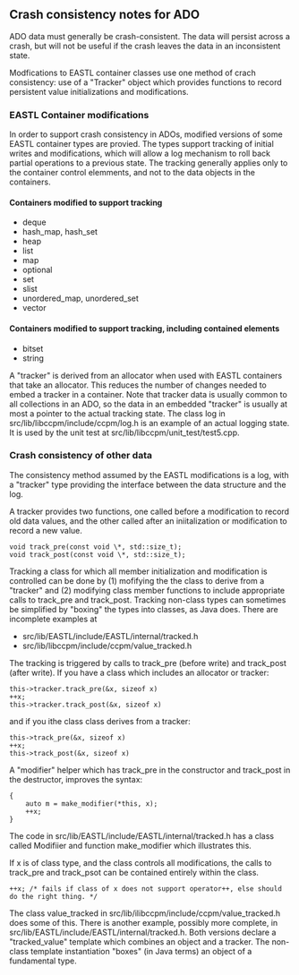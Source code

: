 ## Crash consistency notes for ADO

ADO data must generally be crash-consistent.
The data will persist across a crash, but will not be useful if the crash leaves the data in an inconsistent state.

Modfications to EASTL container classes use one method of crach consistency: use of a "Tracker" object which provides functions to record persistent value initializations and modifications.

### EASTL Container modifications

In order to support crash consistency in ADOs, modified versions of some EASTL container types are provied.
The types support tracking of initial writes and modifications, which will allow a log mechanism to roll back
partial operations to a previous state.
The tracking generally applies only to the container control elemments, and not to the data objects in the containers.

#### Containers modified to support tracking

- deque
- hash_map, hash_set
- heap
- list
- map
- optional
- set
- slist
- unordered_map, unordered_set
- vector

#### Containers modified to support tracking, including contained elements

- bitset
- string

A "tracker" is derived from an allocator when used with EASTL containers that take an allocator.
This reduces the number of changes needed to embed a tracker in a container.
Note that tracker data is usually common to all collections in an ADO, so the data in an embedded "tracker" is usually at most a pointer to the actual tracking state.
The class log in src/lib/libccpm/include/ccpm/log.h is an example of an actual logging state.
It is used by the unit test at src/lib/libccpm/unit_test/test5.cpp.

### Crash consistency of other data

The consistency method assumed by the EASTL modifications is a log, with a "tracker" type providing the interface between the data structure and the log.

A tracker provides two functions, one called before a modification to record old data values, and the other called after an iniitalization or modification to record a new value.

```
void track_pre(const void \*, std::size_t);
void track_post(const void \*, std::size_t);
```

Tracking a class for which all member initialization and modification is controlled can be done by (1) mofifying the the class to derive from a "tracker" and (2) modifying class member functions to include appropriate calls to track_pre and track_post.
Tracking non-class types can sometimes be simplified by "boxing" the types into classes, as Java does. There are incomplete examples at

 - src/lib/EASTL/include/EASTL/internal/tracked.h
 - src/lib/libccpm/include/ccpm/value_tracked.h

The tracking is triggered by calls to track_pre (before write) and track_post (after write).
If you have a class which includes an allocator or tracker:

```
this->tracker.track_pre(&x, sizeof x)
++x;
this->tracker.track_post(&x, sizeof x)
```

and if you ithe class class derives from a tracker:

```
this->track_pre(&x, sizeof x)
++x;
this->track_post(&x, sizeof x)
```

A "modifier" helper which has track_pre in the constructor and track_post in the destructor, improves the syntax:

```
{
	auto m = make_modifier(*this, x);
	++x;
}
```

The code in src/lib/EASTL/include/EASTL/internal/tracked.h has a class called Modifiier and function make_modifier which illustrates this.

If x is of class type, and the class controls all modifications, the calls to track_pre and track_psot can be contained entirely within the class.

```
++x; /* fails if class of x does not support operator++, else should do the right thing. */
```

The class value_tracked in src/lib/ilibccpm/include/ccpm/value_tracked.h does some of this.
There is another example, possibly more complete, in src/lib/EASTL/include/EASTL/internal/tracked.h.
Both versions declare a "tracked_value" template which combines an object and a tracker.
The non-class template instantiation "boxes" (in Java terms) an object of a fundamental type.
